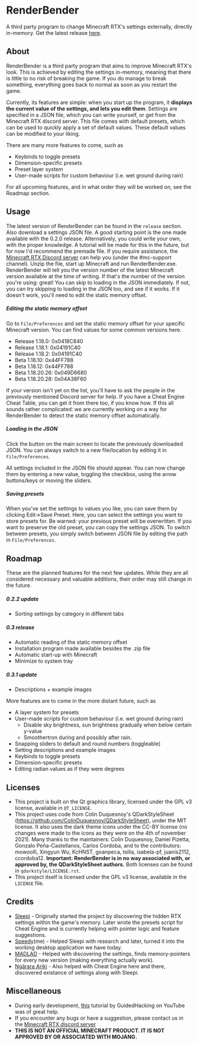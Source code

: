 # RenderBender
A third party program to change Minecraft RTX's settings externally, directly in-memory.
Get the latest release [here](https://github.com/SpeedyCodes/RenderBender/releases).

## About
RenderBender is a third party program that aims to improve Minecraft RTX's look.
This is achieved by editing the settings in-memory, meaning that there is little to no risk of breaking the game.
If you do manage to break something, everything goes back to normal as soon as you restart the game.

Currently, its features are simple: when you start up the program, 
it **displays the current value of the settings, and lets you edit them**.
Settings are specified in a JSON file, which you can write yourself, or get from the Minecraft RTX discord server. This file comes with default presets, which can be used to quickly apply a set of default values. These default values can be modified to your liking.

There are many more features to come, such as
- Keybinds to toggle presets
- Dimension-specific presets
- Preset layer system
- User-made scripts for custom behaviour (i.e. wet ground during rain)

For all upcoming features, and in what order they will be worked on, see the Roadmap section.

## Usage

The latest version of RenderBender can be found in the `release` section.
Also download a settings JSON file. A good starting point is the one made available with the 0.2.0 release. Alternatively, you could write your own, with the proper knowledge. A tutorial will be made for this in the future, but for now I'd recommend the premade file.
If you require assistance, the [Minecraft RTX Discord server](https://discord.gg/R56qgBBA9D) can help you (under the #mc-support channel).
Unzip the file, start up Minecraft and run RenderBender.exe.
RenderBender will tell you the version number of the latest Minecraft version available at the time of writing. If that's the number of the version you're using: great! You can skip to loading in the JSON immediately. If not, you can try skipping to loading in the JSON too, and see if it works. If it doesn't work, you'll need to edit the static memory offset.
##### Editing the static memory offset
Go to `File/Preferences` and set the static memory offset for your specific Minecraft version. You can find values for some common versions here.
- Release 1.18.0: 0x0418C840
- Release 1.18.1: 0x04191C40
- Release 1.18.2: 0x04191C40
- Beta 1.18.10: 0x44FF788
- Beta 1.18.12: 0x44FF788
- Beta 1.18.20.26: 0x049D6680
- Beta 1.18.20.28: 0x04A38F60

If your version isn't yet on the list, you'll have to ask the people in the previously mentioned Discord server for help. If you have a Cheat Engine Cheat Table, you can get it from there too, if you know how. 
If this all sounds rather complicated: we are currently working on a way for RenderBender to detect the static memory offset automatically.
##### Loading in the JSON
Click the button on the main screen to locate the previously downloaded JSON. You can always switch to a new file/location by editing it in `File/Preferences`.

All settings included in the JSON file should appear. 
You can now change them by entering a new value, toggling the checkbox, using the arrow buttons/keys or moving the sliders.

##### Saving presets
When you've set the settings to values you like, you can save them by clicking Edit->Save Preset. Here, you can select the settings you want to store presets for. Be warned: your previous preset will be overwritten. If you want to preserve the old preset, you can copy the settings JSON. To switch between presets, you simply switch between JSON file  by editing the path in `File/Preferences`.

## Roadmap

These are the planned features for the next few updates. While they are all considered necessary and valuable additions, their order may still change in the future.

##### 0.2.2 update
- Sorting settings by category in different tabs
##### 0.3 release
- Automatic reading of the static memory offset
- Installation program made available besides the .zip file
- Automatic start-up with Minecraft
- Minimize to system tray
##### 0.3.1 update
- Descriptions + example images

More features are to come in the more distant future, such as
- A layer system for presets
- User-made scripts for custom behaviour (i.e. wet ground during rain)
    - Disable sky brightness, sun brightness gradually when below certain y-value
    - Smoothertron during and possibly after rain.
- Snapping sliders to default and round numbers (toggleable)
- Setting descriptions and example images
- Keybinds to toggle presets
- Dimension-specific presets
- Editing radian values as if they were degrees
## Licenses

- This project is built on the Qt graphics library, licensed under the GPL v3 license, available in `QT_LICENSE`.
- This project uses code from Colin Duquesnoy's QDarkStyleSheet (https://github.com/ColinDuquesnoy/QDarkStyleSheet), under the MIT license.
It also uses the dark theme icons under the CC-BY license (no changes were made to the icons as they were on the 4th of november 2021). Many thanks to the maintainers: Colin Duquesnoy, Daniel Pizetta, Gonzalo Peña-Castellanos, Carlos Cordoba, and to the contributors: mowoolli, Xingyun Wu, KcHNST, goanpeca, tsilia, isabela-pf, juanis2112, ccordoba12.
**Important: RenderBender is in no way associated with, or approved by, the QDarkStyleSheet authors.**
Both licenses can be found in `qdarkstyle/LICENSE.rst`.
- This project itself is licensed under the GPL v3 license, available in the `LICENSE` file.

## Credits

- [Sleepi](https://github.com/bliksemremi) - Originally started the project by discovering the hidden RTX settings within the game's memory. Later wrote the presets script for Cheat Engine and is currently helping with pointer logic and feature suggestions.
- [Speedy](https://github.com/SpeedyCodes)(me) -  Helped Sleepi with research and later, turned it into the working desktop application we have today.
- [MADLAD](https://github.com/MADLAD3718) - Helped with discovering the settings, finds memory-pointers for every new version (making everything actually work).
- [Ngārara Ariki](https://github.com/Tui-Vao) - Also helped with Cheat Engine here and there, discovered existance of settings along with Sleepi.

## Miscellaneous
- During early development, [this](https://www.youtube.com/watch?v=wiX5LmdD5yk) tutorial by GuidedHacking on YouTube was of great help.
- If you encounter any bugs or have a suggestion, please contact us in the [Minecraft RTX discord server](https://discord.gg/R56qgBBA9D) 
- **THIS IS NOT AN OFFICIAL MINECRAFT PRODUCT. IT IS NOT APPROVED BY OR ASSOCIATED WITH MOJANG.**
